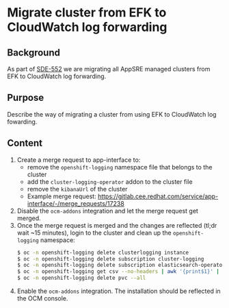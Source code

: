 # Migrate cluster from EFK to CloudWatch log forwarding

## Background

As part of [SDE-552](https://issues.redhat.com/browse/SDE-552) we are migrating all AppSRE managed clusters from EFK to CloudWatch log forwarding.

## Purpose

Describe the way of migrating a cluster from using EFK to CloudWatch log fowarding.

## Content

1. Create a merge request to app-interface to:
    - remove the `openshift-logging` namespace file that belongs to the cluster
    - add the `cluster-logging-operator` addon to the cluster file
    - remove the `kibanaUrl` of the cluster
    * Example merge request: https://gitlab.cee.redhat.com/service/app-interface/-/merge_requests/17238
1. Disable the `ocm-addons` integration and let the merge request get merged.
1. Once the merge request is merged and the changes are reflected (tl;dr wait ~15 minutes), login to the cluster and clean up the `openshift-logging` namespace:
    ```sh
    $ oc -n openshift-logging delete clusterlogging instance
    $ oc -n openshift-logging delete subscription cluster-logging
    $ oc -n openshift-logging delete subscription elasticsearch-operator
    $ oc -n openshift-logging get csv --no-headers | awk '{print$1}' | grep -e clusterlogging -e elasticsearch-operator | xargs oc -n openshift-logging delete csv
    $ oc -n openshift-logging delete pvc --all
    ```
1. Enable the `ocm-addons` integration. The installation should be reflected in the OCM console.
